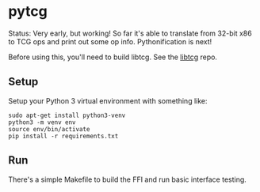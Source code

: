 pytcg
=====

Status: Very early, but working!  So far it's able to translate from 32-bit x86
to TCG ops and print out some op info. Pythonification is next!

Before using this, you'll need to build libtcg. See the
[libtcg](https://github.com/angr-tcg/qemu) repo.

## Setup

Setup your Python 3 virtual environment with something like:

    sudo apt-get install python3-venv
    python3 -m venv env
    source env/bin/activate
    pip install -r requirements.txt

## Run

There's a simple Makefile to build the FFI and run basic interface testing.
